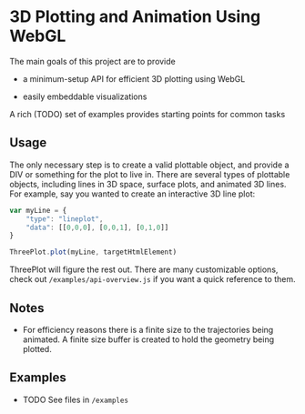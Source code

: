 3D Plotting and Animation Using WebGL
======================================

The main goals of this project are to provide

* a minimum-setup API for efficient 3D plotting using WebGL

* easily embeddable visualizations

A rich (TODO) set of examples provides starting points for common tasks

Usage
------

The only necessary step is to create a valid plottable object, and provide a DIV or something for the plot to live in. There are several types of plottable objects, including lines in 3D space, surface plots, and animated 3D lines. For example, say you wanted to create an interactive 3D line plot:

```js
var myLine = {
    "type": "lineplot",
    "data": [[0,0,0], [0,0,1], [0,1,0]]
}

ThreePlot.plot(myLine, targetHtmlElement)
```

ThreePlot will figure the rest out. There are many customizable options, check out `/examples/api-overview.js` if you want a quick reference to them.

Notes
------

* For efficiency reasons there is a finite size to the trajectories being animated. A finite size buffer is created to hold the geometry being plotted.

Examples
---------

* TODO See files in `/examples`
